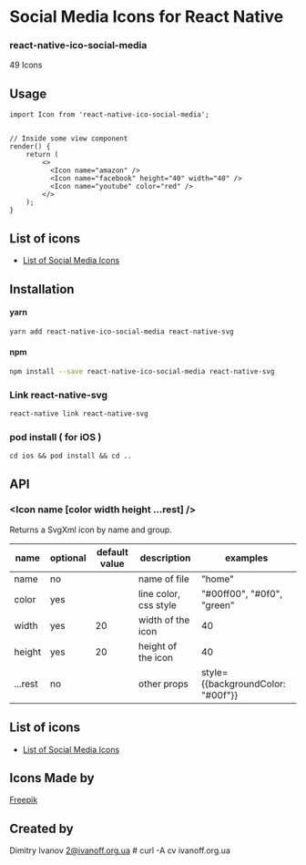 # Social Media Icons for React Native

### react-native-ico-social-media

49 Icons

## Usage

```
import Icon from 'react-native-ico-social-media';


// Inside some view component
render() {
    return (
        <>
          <Icon name="amazon" />
          <Icon name="facebook" height="40" width="40" />
          <Icon name="youtube" color="red" />
        </>
    );
}

```

## List of icons

- [List of Social Media Icons](static/social-media.md)

## Installation

#### yarn

```bash
yarn add react-native-ico-social-media react-native-svg
```

#### npm

```bash
npm install --save react-native-ico-social-media react-native-svg
```

### Link react-native-svg

```bash
react-native link react-native-svg
```

### pod install ( for iOS )

```
cd ios && pod install && cd ..
```

## API

### <Icon name [color width height ...rest] />

Returns a SvgXml icon by name and group.

 name | optional | default value | description | examples
------|----------|---------------|-------------|---------
name | no |  | name of file | "home"
color | yes | | line color, css style | "#00ff00", "#0f0", "green"
width | yes | 20 | width of the icon | 40
height | yes | 20 | height of the icon | 40
...rest | no | | other props | style={{backgroundColor: "#00f"}}

## List of icons

- [List of Social Media Icons](static/social-media.md)

## Icons Made by

[Freepik](https://www.flaticon.com/authors/freepik)

## Created by

Dimitry Ivanov <2@ivanoff.org.ua> # curl -A cv ivanoff.org.ua
